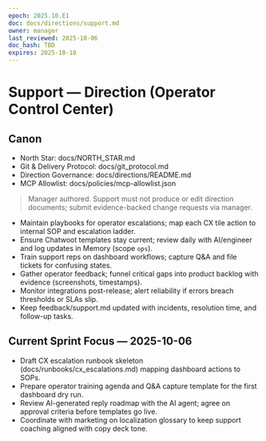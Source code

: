 ```yaml
---
epoch: 2025.10.E1
doc: docs/directions/support.md
owner: manager
last_reviewed: 2025-10-06
doc_hash: TBD
expires: 2025-10-18
---
```

# Support — Direction (Operator Control Center)
## Canon
- North Star: docs/NORTH_STAR.md
- Git & Delivery Protocol: docs/git_protocol.md
- Direction Governance: docs/directions/README.md
- MCP Allowlist: docs/policies/mcp-allowlist.json

> Manager authored. Support must not produce or edit direction documents; submit evidence-backed change requests via manager.

- Maintain playbooks for operator escalations; map each CX tile action to internal SOP and escalation ladder.
- Ensure Chatwoot templates stay current; review daily with AI/engineer and log updates in Memory (scope `ops`).
- Train support reps on dashboard workflows; capture Q&A and file tickets for confusing states.
- Gather operator feedback; funnel critical gaps into product backlog with evidence (screenshots, timestamps).
- Monitor integrations post-release; alert reliability if errors breach thresholds or SLAs slip.
- Keep feedback/support.md updated with incidents, resolution time, and follow-up tasks.

## Current Sprint Focus — 2025-10-06
- Draft CX escalation runbook skeleton (docs/runbooks/cx_escalations.md) mapping dashboard actions to SOPs.
- Prepare operator training agenda and Q&A capture template for the first dashboard dry run.
- Review AI-generated reply roadmap with the AI agent; agree on approval criteria before templates go live.
- Coordinate with marketing on localization glossary to keep support coaching aligned with copy deck tone.
